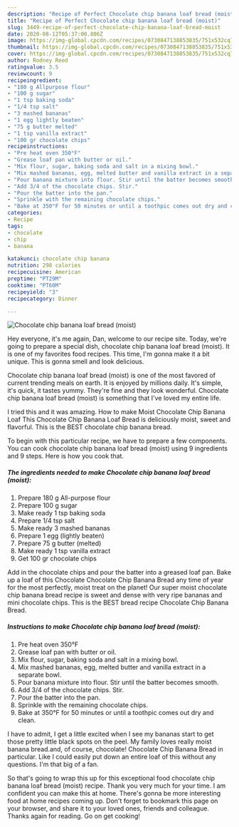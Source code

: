 ```yaml
---
description: "Recipe of Perfect Chocolate chip banana loaf bread (moist)"
title: "Recipe of Perfect Chocolate chip banana loaf bread (moist)"
slug: 3449-recipe-of-perfect-chocolate-chip-banana-loaf-bread-moist
date: 2020-08-12T05:37:00.806Z
image: https://img-global.cpcdn.com/recipes/0730847138853835/751x532cq70/chocolate-chip-banana-loaf-bread-moist-recipe-main-photo.jpg
thumbnail: https://img-global.cpcdn.com/recipes/0730847138853835/751x532cq70/chocolate-chip-banana-loaf-bread-moist-recipe-main-photo.jpg
cover: https://img-global.cpcdn.com/recipes/0730847138853835/751x532cq70/chocolate-chip-banana-loaf-bread-moist-recipe-main-photo.jpg
author: Rodney Reed
ratingvalue: 3.5
reviewcount: 9
recipeingredient:
- "180 g Allpurpose flour"
- "100 g sugar"
- "1 tsp baking soda"
- "1/4 tsp salt"
- "3 mashed bananas"
- "1 egg lightly beaten"
- "75 g butter melted"
- "1 tsp vanilla extract"
- "100 gr chocolate chips"
recipeinstructions:
- "Pre heat oven 350°F"
- "Grease loaf pan with butter or oil."
- "Mix flour, sugar, baking soda and salt in a mixing bowl."
- "Mix mashed bananas, egg, melted butter and vanilla extract in a separate bowl."
- "Pour banana mixture into flour. Stir until the batter becomes smooth."
- "Add 3/4 of the chocolate chips. Stir."
- "Pour the batter into the pan."
- "Sprinkle with the remaining chocolate chips."
- "Bake at 350°F for 50 minutes or until a toothpic comes out dry and clean."
categories:
- Recipe
tags:
- chocolate
- chip
- banana

katakunci: chocolate chip banana 
nutrition: 298 calories
recipecuisine: American
preptime: "PT29M"
cooktime: "PT60M"
recipeyield: "3"
recipecategory: Dinner

---
```



![Chocolate chip banana loaf bread (moist)](https://img-global.cpcdn.com/recipes/0730847138853835/751x532cq70/chocolate-chip-banana-loaf-bread-moist-recipe-main-photo.jpg)

Hey everyone, it's me again, Dan, welcome to our recipe site. Today, we're going to prepare a special dish, chocolate chip banana loaf bread (moist). It is one of my favorites food recipes. This time, I'm gonna make it a bit unique. This is gonna smell and look delicious.

Chocolate chip banana loaf bread (moist) is one of the most favored of current trending meals on earth. It is enjoyed by millions daily. It's simple, it's quick, it tastes yummy. They're fine and they look wonderful. Chocolate chip banana loaf bread (moist) is something that I've loved my entire life.

I tried this and it was amazing. How to make Moist Chocolate Chip Banana Loaf This Chocolate Chip Banana Loaf Bread is deliciously moist, sweet and flavorful. This is the BEST chocolate chip banana bread.


To begin with this particular recipe, we have to prepare a few components. You can cook chocolate chip banana loaf bread (moist) using 9 ingredients and 9 steps. Here is how you cook that.

<!--inarticleads1-->

##### The ingredients needed to make Chocolate chip banana loaf bread (moist):

1. Prepare 180 g All-purpose flour
1. Prepare 100 g sugar
1. Make ready 1 tsp baking soda
1. Prepare 1/4 tsp salt
1. Make ready 3 mashed bananas
1. Prepare 1 egg (lightly beaten)
1. Prepare 75 g butter (melted)
1. Make ready 1 tsp vanilla extract
1. Get 100 gr chocolate chips


Add in the chocolate chips and pour the batter into a greased loaf pan. Bake up a loaf of this Chocolate Chocolate Chip Banana Bread any time of year for the most perfectly, moist treat on the planet! Our super moist chocolate chip banana bread recipe is sweet and dense with very ripe bananas and mini chocolate chips. This is the BEST bread recipe Chocolate Chip Banana Bread. 

<!--inarticleads2-->

##### Instructions to make Chocolate chip banana loaf bread (moist):

1. Pre heat oven 350°F
1. Grease loaf pan with butter or oil.
1. Mix flour, sugar, baking soda and salt in a mixing bowl.
1. Mix mashed bananas, egg, melted butter and vanilla extract in a separate bowl.
1. Pour banana mixture into flour. Stir until the batter becomes smooth.
1. Add 3/4 of the chocolate chips. Stir.
1. Pour the batter into the pan.
1. Sprinkle with the remaining chocolate chips.
1. Bake at 350°F for 50 minutes or until a toothpic comes out dry and clean.


I have to admit, I get a little excited when I see my bananas start to get those pretty little black spots on the peel. My family loves really moist banana bread.and, of course, chocolate! Chocolate Chip Banana Bread in particular. Like I could easily put down an entire loaf of this without any questions. I&#39;m that big of a fan. 

So that's going to wrap this up for this exceptional food chocolate chip banana loaf bread (moist) recipe. Thank you very much for your time. I am confident you can make this at home. There's gonna be more interesting food at home recipes coming up. Don't forget to bookmark this page on your browser, and share it to your loved ones, friends and colleague. Thanks again for reading. Go on get cooking!
